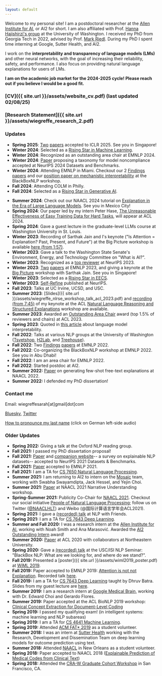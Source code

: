 ```yaml
---
layout: default
---
```


Welcome to my personal site! I am a postdoctoral researcher at the [Allen Institute for AI](https://allenai.org/), or AI2 for short. I am also affiliated with Prof. [Hanna Hajishirzi's group](https://h2lab.cs.washington.edu/) at the University of Washington.
I received my PhD from Georgia Tech in 2022, advised by Prof. [Mark Riedl](https://eilab-gt.github.io). During my PhD I spent time interning at Google, Sutter Health, and AI2.

I work on the **interpretability and transparency of language models (LMs)** and other neural networks, with the goal of increasing their reliability, safety, and performance. I also focus on providing natural language explanations for users of LMs.

**I am on the academic job market for the 2024-2025 cycle! Please reach out if you believe I would be a good fit.**

### [CV]({{ site.url }}/assets/website_cv.pdf) (last updated 02/08/25)
### [Research Statement]({{ site.url }}/assets/wiegreffe_research_2.pdf)

<!-- I am recruiting interns to work with me at AI2. The application is always rolling, but please [apply here](https://boards.greenhouse.io/thealleninstitute/jobs/2171324) by Nov. 1st for summer 2023 consideration! (Please also mention me in your application.) -->

<!-- My research interest is interpretability methods for deep learning applied to natural language processing (NLP). This encompasses three threads: 
- defining and standardizing terminology, desiderata, and evaluation methods;
- understanding the strengths and weaknesses of existing models within this framework; and
- designing architectures which address these weaknesses. -->
 
### Updates
- **Spring 2025**: [Two](https://openreview.net/forum?id=6NNA0MxhCH) [papers](https://openreview.net/forum?id=EDoD3DgivF) accepted to ICLR 2025. See you in Singapore!
- **Winter 2024**: Selected as a [Rising Star in Machine Learning](https://ml.umd.edu/rising-stars-workshop). 
- **Winter 2024**: Recognized as an outstanding area chair at EMNLP 2024. 
- **Winter 2024**: [Paper](https://arxiv.org/abs/2407.12043) proposing a taxonomy for model noncompliance accepted at NeurIPS 2024 Datasets and Benchmarks. 
- **Winter 2024**: Attending EMNLP in Miami. Checkout our 2 [Findings](https://arxiv.org/abs/2311.09605) [papers](https://openreview.net/forum?id=4nFfHw0woo) and our [position paper on mechanistic interpretability](https://openreview.net/forum?id=schAf4BPtD) at the BlackBoxNLP workshop.
- **Fall 2024**: Attending COLM in Philly.
- **Fall 2024**: Selected as a [Rising Star in Generative AI](https://genai-workshop.cs.umass.edu/). 
<!-- - **Summer 2024**: Checkout our newest preprint on [understanding how language models perform formatted multiple-choice QA](https://arxiv.org/abs/2407.15018).  -->
- **Summer 2024**: Check out our NAACL 2024 tutorial on [Explanation in the Era of Large Language Models](https://explanation-llm.github.io/). See you in Mexico City!
- **Spring 2024**: Our paper led by my intern Peter Hase, [The Unreasonable Effectiveness of Easy Training Data for Hard Tasks](https://arxiv.org/abs/2401.06751), will appear at ACL 2024.
- **Spring 2024**: Gave a guest lecture in the graduate-level LLMs course at Washington University in St. Louis.
- **Winter 2023**: Recording of Sarthak Jain and I's keynote ("Is Attention = Explanation? Past, Present, and Future") at the Big Picture workshop is available [here (from 1:57)](https://us06web.zoom.us/rec/play/Xp0np80zg8IxSPS_bnXpCBbtM3ffGiP4gT1TMZ3-XGSNhlwIEL8dP0WWLT8YLbjGazumq4vh8q7kL5RZ.Uf8hy5Cejeyk3Jrd?canPlayFromShare=true&from=share_recording_detail&startTime=1701908520000&componentName=rec-play&originRequestUrl=https://us06web.zoom.us/rec/share/RnBM-pPFJKaCxH_4FE0ehJyPw3ZfLxNWe_9SCkylWR40KIDW5y_bey4D_PJ8g2TC.7Dy5zKUm59N50z6y?startTime=1701908520000).
- **Winter 2023**: Gave a talk to the Washington State Senate's Environment, Energy, and Technology Committee on "What is AI?".
- **Winter 2023**: Recognized as a [top reviewer](https://nips.cc/Conferences/2023/ProgramCommittee#top-reivewers) at NeurIPS 2023.
- **Winter 2023**: [Two](https://arxiv.org/abs/2305.14596) [papers](https://arxiv.org/abs/2305.14956) at EMNLP 2023, and giving a keynote at the [Big Picture](https://www.bigpictureworkshop.com/) workshop with Sarthak Jain. See you in Singapore!
- **Winter 2023**: Selected as a [Rising Star in EECS](https://eecsrisingstars2023.cc.gatech.edu/).
- **Winter 2023**: [Self-Refine](https://arxiv.org/abs/2303.17651) published at NeurIPS.
- **Fall 2023**: Talks at UC Irvine, UCSD, and USC.
- **Summer 2023**: [Slides]({{ site.url }}/assets/wiegreffe_nlrse_workshop_talk_acl_2023.pdf) and [recording (from 7:45)](https://us06web.zoom.us/rec/play/V4A5H-PIcqk41T1aS-ejShSYAo-yQFn0O5dIc8CmMbbA8g4m2CwCI1v9hXtEw0rHS6GvxxMZRHaY1-w-.KErf5RNWLR6deohR?canPlayFromShare=true&from=share_recording_detail&continueMode=true&componentName=rec-play&originRequestUrl=https%3A%2F%2Fus06web.zoom.us%2Frec%2Fshare%2FRABF5bV1gMx3TD0aH6-9Gn0rcrTwGNzqQQ9Uc8QtzSgxecQvc1qJWv8v-mGBcg.-Hjt45OOFD8UpYWm) of my keynote at the ACL [Natural Language Reasoning and Structured Explanations](https://nl-reasoning-workshop.github.io/) workshop are available.
- **Summer 2023**: Awarded an [Outstanding Area Chair](https://2023.aclweb.org/program/best_reviewers/) award (top 1.5% of reviewers and chairs) at ACL 2023.
- **Spring 2023**: Quoted in [this article](https://www.fastcompany.com/90896928/the-frightening-truth-about-ai-chatbots-nobody-knows-exactly-how-they-work) about language model interpretability.
- **Fall 2022**: Talks at various NLP groups at the University of Washington ([Tsvetshop](https://tsvetshop.github.io/), [H2Lab](https://h2lab.cs.washington.edu/), and [Treehouse](https://faculty.washington.edu/ebender/)).
- **Fall 2022**: Two [Findings](https://arxiv.org/abs/2204.07693) [papers](https://arxiv.org/abs/2105.01311) at EMNLP 2022.
- **Fall 2022**: Co-organizing the BlackBoxNLP workshop at EMNLP 2022. See you in Abu Dhabi!
- **Fall 2022**: I am an area chair for EMNLP 2022.
- **Fall 2022**: Started postdoc at AI2.
- **Summer 2022:** [Paper](https://arxiv.org/abs/2112.08674) on generating few-shot free-text explanations at NAACL 2022.
- **Summer 2022:** I defended my PhD dissertation!

### Contact me

Email: wiegreffesarah[at]gmail[dot]com

[Bluesky](https://bsky.app/profile/sarah-nlp.bsky.social), [Twitter](https://twitter.com/sarahwiegreffe)

[How to pronounce my last name](https://translate.google.com/#view=home&op=translate&sl=de&tl=en&text=wiegreffe) (click on German left-side audio)

### Older Updates
- **Spring 2022:** Giving a talk at the Oxford NLP reading group.
- **Fall 2021:** I passed my PhD dissertation proposal!
- **Fall 2021:** [Paper](https://arxiv.org/abs/2102.12060) and [companion website](https://exnlpdatasets.github.io/)-- a survey on explainable NLP datasets-- accepted to NeurIPS 2021 Datasets & Benchmarks.
- **Fall 2021:** [Paper](https://arxiv.org/abs/2010.12762) accepted to EMNLP 2021.
- **Fall 2021:** I am a TA for [CS 7650 Natural Language Processing](https://cocoxu.github.io/CS7650_fall2021/).
- **Summer 2021:** I am returning to AI2 to intern on the [Mosaic](https://mosaic.allenai.org/) team, working with Swabha Swayamdipta, Jack Hessel, and Yejin Choi.
- **Summer 2021:** [Paper](https://arxiv.org/abs/2105.01311) at NAACL 2021 Narrative Understanding workshop.
- **Spring-Summer 2021:** Publicity Co-Chair for [NAACL 2021](https://2021.naacl.org). Checkout our social initiative [People of Natural Language Processing](https://peopleofnlproc.github.io); follow us on Twitter ([@NAACLHLT](https://twitter.com/naaclhlt?lang=en)) and Weibo (@国际计算语言学年会ACL2021).
- **Spring 2021:** I gave a [(recorded) talk](https://www.youtube.com/watch?v=1zNFaNuASuc) at NLP with Friends.
- **Spring 2021:** I am a TA for [CS 7643 Deep Learning](https://www.cc.gatech.edu/classes/AY2021/cs7643_spring/).
- **Summer and Fall 2020:** I was a research intern at the [Allen Institute for AI](https://allenai.org/), working with Noah Smith and Ana Marasović. Awarded the [AI2 Outstanding Intern](https://allenai.org/outstanding-interns) award!
- **Summer 2020:** [Paper](https://www.aclweb.org/anthology/2020.acl-main.409.pdf) at ACL 2020 with collaborators at Northeastern University.
- **Spring 2020:** Gave a [(recorded) talk](https://bluejeans.com/s/NqZd0) at the USC/ISI NLP Seminar: "BlackBox NLP: What are we looking for, and where do we stand?".
- **Fall 2019:** Presented a [poster]({{ site.url }}/assets/wiml2019_poster.pdf) at [WiML 2019](https://wimlworkshop.org/2019/).
- **Fall 2019:** Paper accepted to EMNLP 2019: [Attention is not not Explanation](https://arxiv.org/abs/1908.04626). Recorded talk [here](https://vimeo.com/404731845).
- **Fall 2019:** I am a TA for [CS 7643 Deep Learning](https://www.cc.gatech.edu/classes/AY2020/cs7643_fall/) taught by Dhruv Batra. Slides from my guest lecture are [here](https://www.cc.gatech.edu/classes/AY2020/cs7643_fall/slides/L16_attention_transformers.pdf).
- **Summer 2019:** I am a research intern at [Google Medical Brain](https://ai.google/healthcare/), working with Dr. Edward Choi and Gerardo Flores. 
- **Summer 2019:** Paper accepted at the ACL BioNLP 2019 workshop: [Clinical Concept Extraction for Document-Level Coding](https://arxiv.org/abs/1906.03380)
- **Spring 2019:** I passed my qualifying exam! (in intelligent systems: machine learning and NLP subareas)
- **Spring 2019:** I am a TA for [CS 4641 Machine Learning](https://bhrolenok.github.io/teaching/cs-4641-spr2019/index.html).
- **Spring 2019:** Attended [ACM FAT\* 2019](https://fatconference.org/2019/) as a student volunteer.
- **Summer 2018:** I was an intern at [Sutter Health](https://www.sutterhealth.org/) working with the Research, Development and Dissemination Team on deep learning models for outcome prediction using text. 
- **Summer 2018:** Attended [NAACL](http://naacl2018.org/) in New Orleans as a student volunteer.
- **Spring 2018:** Paper accepted to NAACL 2018 ([Explainable Prediction of Medical Codes from Clinical Text](https://arxiv.org/pdf/1802.05695.pdf))
- **Spring 2018:** Attended the [CRA-W Graduate Cohort Workshop](https://cra.org/cra-w/events/grad-cohort-women-2018/) in San Francisco, CA.